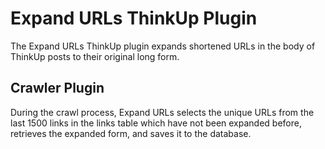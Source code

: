 Expand URLs ThinkUp Plugin
============================

The Expand URLs ThinkUp plugin expands shortened URLs in the body of ThinkUp posts to their original long form. 

Crawler Plugin
--------------
During the crawl process, Expand URLs selects the unique URLs from the last 1500 links in the links table which have not been expanded before, retrieves the expanded form, and saves it to the database.